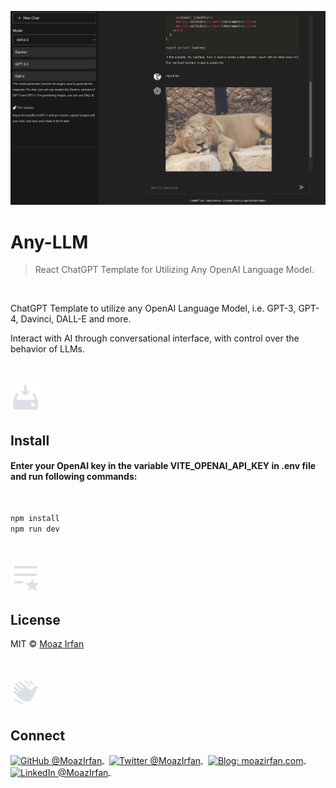 
![Any LLM](https://raw.githubusercontent.com/MoazIrfan/Any-LLM/main/src/assets/any-llm-preview.png)

# Any-LLM

> React ChatGPT Template for Utilizing Any OpenAI Language Model.

<br>

ChatGPT Template to utilize any OpenAI Language Model, i.e. GPT-3, GPT-4, Davinci, DALL-E and more.

Interact with AI through conversational interface, with control over the behavior of LLMs.

<br>

[![📟](https://github.com/MoazIrfan/react-tailwind-app/raw/main/.github/install.png)](./../../)

## Install

#### Enter your OpenAI key in the variable VITE_OPENAI_API_KEY in .env file and run following commands:

<br>

```bash
npm install
npm run dev
```

<br>

[![📃](https://raw.githubusercontent.com/MoazIrfan/react-tailwind-app/main/.github/license.png)](./../../)

## License

MIT © [Moaz Irfan](https://moazirfan.com)

<br>

[![🙌](https://github.com/MoazIrfan/react-tailwind-app/raw/main/.github/connect.png)](./../../)

## Connect

<div align="left">
    <p>
    <a href="https://github.com/MoazIrfan">
        <img alt="GitHub @MoazIrfan" align="center" src="https://img.shields.io/badge/GITHUB-gray.svg?colorB=6cc644&style=flat" />
    </a>&nbsp;
    <a href="https://twitter.com/MoazIrfan/">
        <img alt="Twitter @MoazIrfan" align="center" src="https://img.shields.io/badge/TWITTER-gray.svg?colorB=1da1f2&style=flat" />
    </a>&nbsp;
    <a href="https://moazirfan.com/">
        <img alt="Blog: moazirfan.com" align="center" src="https://img.shields.io/badge/MY%20WEBSITE-gray.svg?colorB=6666ff&style=flat" />
    </a>&nbsp;
    <a href="https://www.linkedin.com/in/moazirfan/">
        <img alt="LinkedIn @MoazIrfan" align="center" src="https://img.shields.io/badge/LINKEDIN-gray.svg?colorB=0077b5&style=flat" />
    </a>&nbsp;
</p>
</div>
